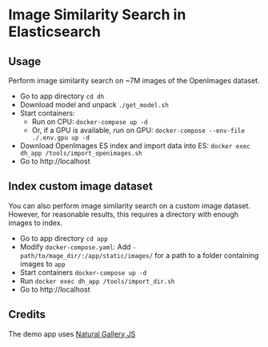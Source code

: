 # Image Similarity Search in Elasticsearch

## Usage

Perform image similarity search on ~7M images of the OpenImages dataset.

* Go to app directory `cd dh`
* Download model and unpack `./get_model.sh`
* Start containers:
    - Run on CPU: `docker-compose up -d`
    - Or, if a GPU is available, run on GPU: `docker-compose --env-file ./.env.gpu up -d`
* Download OpenImages ES index and import data into ES: `docker exec dh_app /tools/import_openimages.sh`
* Go to http://localhost

## Index custom image dataset

You can also perform image similarity search on a custom image dataset. However, for reasonable results, this requires a
directory with enough images to index.

* Go to app directory `cd app`
* Modify `docker-compose.yaml`: Add `- path/to/mage_dir/:/app/static/images/` for a path to a folder containing images
  to `app`
* Start containers `docker-compose up -d`
* Run `docker exec dh_app /tools/import_dir.sh`
* Go to http://localhost

## Credits

The demo app uses [Natural Gallery JS](https://github.com/Ecodev/natural-gallery-js)